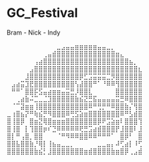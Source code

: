 # GC_Festival

Bram - Nick - Indy



⠀⠀⠀⠀⠀⠀⠀⠀⠀⠀⠀⣀⣠⣤⣤⣶⣶⣶⣶⣶⣤⣤⣀⡀⠀⠀⠀⠀⠀⠀
⠀⠀⠀⠀⠀⠀⠀⠀⢀⣤⣾⣿⣿⣿⣿⣿⣿⣿⣿⣿⣿⣿⣿⣿⣶⣄⠀⠀⠀⠀
⠀⠀⠀⠀⠀⠀⢠⣴⣿⣿⣿⣿⣿⣿⣿⣿⣿⣿⣿⣿⣿⣿⣿⣿⣿⣿⣿⣦⡀⠀
⠀⠀⠀⠀⠀⣠⣿⣿⣿⣿⣿⣿⣿⣿⣿⣿⣿⣿⣿⣿⣿⣿⣿⣿⣿⣿⣿⣿⣿⣆
⠀⠀⠀⠀⣸⣿⣿⣿⣿⣿⣿⣿⣿⣿⣿⣿⡿⣋⣩⣭⣭⣭⣉⡻⣿⣿⣿⣿⣿⣿
⠀⣠⣴⣭⣹⣟⣿⣿⣿⣿⣿⣿⣿⣿⣿⢣⣼⣿⣿⠛⠁⠘⠿⠿⢻⣿⣿⣿⣿⣿
⠀⠛⠛⠁⣿⣿⡯⣫⣤⣴⣶⣶⣤⣭⣛⡸⣿⣿⣇⠀⠀⠀⠀⠀⣿⣿⣿⣿⣿⣿
⠀⠀⢀⣴⣷⠬⣉⣀⣈⣹⣿⣿⣿⣿⣿⣷⣮⣝⣛⣯⣤⣤⣤⣤⣭⣛⠿⣿⣿⣿
⠀⠈⠉⣽⣶⣶⢸⣿⣿⣿⣿⣿⣿⣿⣿⣿⣿⣿⠿⠛⢛⡛⠛⠿⣿⣿⣷⡌⢻⣿
⣀⢰⣿⣦⡝⠛⢷⣮⡛⠻⣿⣿⣿⠿⢛⣫⣵⣶⣿⣿⣿⣿⣿⣿⣿⠿⠛⣣⣾⣿
⣿⢸⣿⡿⠀⣿⣶⣝⢿⣿⣶⣶⣶⣿⣿⣿⣿⣿⣿⣿⡿⠟⣩⣵⣶⠇⣿⣿⣿⢹
⣿⢸⣿⠀⡇⢹⣿⣿⡶⠎⣙⠿⠿⠿⠿⠿⢟⣛⣩⣴⣾⣿⣿⣿⡟⣸⣿⣿⠇⣸
⣿⡇⠛⢠⣿⡀⣿⣿⠀⠀⠀⠈⠛⠻⠿⠿⣿⣿⠿⠿⠛⠛⠛⠁⠀⣿⡿⠃⠀⣿
⣿⣿⣧⣿⣿⣷⡘⢿⡇⢸⣦⣤⣀⣀⡀⠀⠀⠀⠀⠀⣀⣀⣤⡄⠼⢋⣴⡇⠸⢋
⣿⣿⣿⣿⣿⣿⣷⣮⡃⣸⣿⣿⣿⣿⣿⣿⣿⣶⣾⣿⣿⣿⣿⣷⣶⣿⡿⢀⣠⣾
